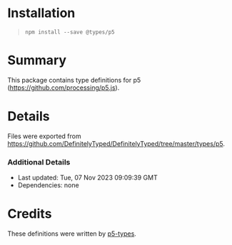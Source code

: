 # Installation
> `npm install --save @types/p5`

# Summary
This package contains type definitions for p5 (https://github.com/processing/p5.js).

# Details
Files were exported from https://github.com/DefinitelyTyped/DefinitelyTyped/tree/master/types/p5.

### Additional Details
 * Last updated: Tue, 07 Nov 2023 09:09:39 GMT
 * Dependencies: none

# Credits
These definitions were written by [p5-types](https://github.com/p5-types).
